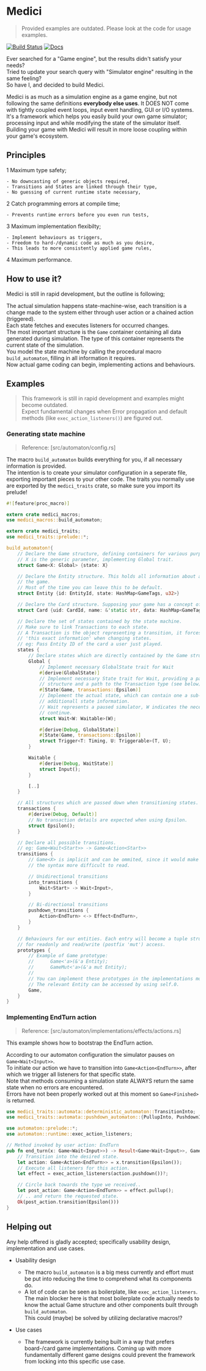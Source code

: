 # Medici

> Provided examples are outdated. Please look at the code
> for usage examples.

[![Build Status](https://travis-ci.org/Bert-Proesmans/medici.svg?branch=master)](https://travis-ci.org/Bert-Proesmans/medici)
[![Docs](https://media.readthedocs.org/static/projects/badges/unknown.svg)](https://bert-proesmans.github.io/medici)

Ever searched for a "Game engine", but the results didn't satisfy your needs?  
Tried to update your search query with "Simulator engine" resulting in the same feeling?  
So have I, and decided to build Medici.

Medici is as much as a simulation engine as a game engine, but not following the same definitions
**everybody else uses**.
It DOES NOT come with tightly coupled event loops, input event handling, GUI or I/O systems.  
It's a framework which helps you easily build your own game simulator; processing input and while 
modifying the state of the simulator itself.  
Building your game with Medici will result in more loose coupling within your game's ecosystem.

## Principles

1 Maximum type safety;
	
	- No downcasting of generic objects required,
	- Transitions and States are linked through their type,
	- No guessing of current runtime state necessary,

2 Catch programming errors at compile time;

	- Prevents runtime errors before you even run tests,

3 Maximum implementation flexibilty;
	
	- Implement behaviours as triggers,
	- Freedom to hard-/dynamic code as much as you desire,
	- This leads to more consistently applied game rules,

4 Maximum performance.

## How to use it?

Medici is still in rapid development, but the outline is following;  

The actual simulation happens state-machine-wise, each transition is a change made 
to the system either through user action or a chained action (triggered).  
Each state fetches and executes listeners for occurred changes.  
The most important structure is the `Game` container containing all data generated 
during simulation. The type of this container represents the current state of 
the simulation.  
You model the state machine by calling the procedural macro `build_automaton`, 
filling in all information it requires.  
Now actual game coding can begin, implementing actions and behaviours.

## Examples

> This framework is still in rapid development and examples might become outdated.  
> Expect fundamental changes when Error propagation and default methods 
> (like `exec_action_listeners()`) are figured out.

### Generating state machine

> Reference: [src/automaton/config.rs]

The macro `build_automaton` builds everything for you, if all necessary information 
is provided.  
The intention is to create your simulator configuration in a seperate file, exporting
important pieces to your other code.
The traits you normally use are exported by the `medici_traits` crate, so make 
sure you import its prelude!  


```rust
#![feature(proc_macro)]

extern crate medici_macros;
use medici_macros::build_automaton;

extern crate medici_traits;
use medici_traits::prelude::*;

build_automaton!{
	// Declare the Game structure, defining containers for various purposes.
	// X is the generic parameter, implementing Global trait.
	struct Game<X: Global> {state: X}

	// Declare the Entity structure. This holds all information about anything within 
	// the game.
	// Most of the time you can leave this to be default.
	struct Entity {id: EntityId, state: HashMap<GameTags, u32>}

	// Declare the Card structure. Supposing your game has a concept of cards.
	struct Card {uid: CardId, name: &'static str, data: HashMap<GameTags, u32>}

	// Declare the set of states contained by the state machine.
	// Make sure to link Transactions to each state.
	// A Transaction is the object representing a transition, it forces you to pass down
	// 'this exact information' when changing states.
	// eg: Pass Entity ID of the card a user just played.
	states {
		// Declare states which are directly contained by the Game structure.
		Global {
			// Implement necessary GlobalState trait for Wait
			#[derive(GlobalState)]
			// Implement necessary State trait for Wait, providing a path to the Game 
			// structure and a path to the Transaction type (see below).
	        #[State(Game, transactions::Epsilon)]
	        // Implement the actual state, which can contain one a sub-state and/or 
	        // additionall state information.
	        // Wait represents a paused simulator, W indicates the necessary action to 
	        // continue.
	        struct Wait<W: Waitable>(W);

	        #[derive(Debug, GlobalState)]
	        #[State(Game, transactions::Epsilon)]
	        struct Trigger<T: Timing, U: Triggerable>(T, U);
		}

		Waitable {
	        #[derive(Debug, WaitState)]
	        struct Input();
	    }

		[..]
	}

	// All structures which are passed down when transitioning states.
	transactions {
        #[derive(Debug, Default)]
        // No transaction details are expected when using Epsilon.
        struct Epsilon();
    }

    // Declare all possible transitions.
    // eg: Game<Wait<Start>> -> Game<Action<Start>>
    transitions {
        // Game<X> is implicit and can be ommited, since it would make
        // the syntax more difficult to read.

        // Unidirectional transitions
        into_transitions {
            Wait<Start> -> Wait<Input>,
        }

        // Bi-directional transitions
        pushdown_transitions {
            Action<EndTurn> <-> Effect<EndTurn>,
        }
    }

    // Behaviours for our entities. Each entry will become a tuple struct
    // for readonly and read/write (postfix 'mut') access.
    prototypes {
        // Example of Game prototype:
        //      Game<'a>(&'a Entity);
        //      GameMut<'a>(&'a mut Entity);
        //
        // You can implement these prototypes in the implementations module.
        // The relevant Entity can be accessed by using self.0.
        Game,
    }
}
```

### Implementing EndTurn action

> Reference: [src/automaton/implementations/effects/actions.rs]

This example shows how to bootstrap the EndTurn action.

According to our automaton configuration the simulator pauses on `Game<Wait<Input>>`.  
To initiate our action we have to transition into `Game<Action<EndTurn>>`, after which we 
trigger all listeners for that specific state.  
Note that methods consuming a simulation state ALWAYS return the same state when no errors
are encountered.  
Errors have not been properly worked out at this moment so `Game<Finished>` is returned.

```rust
use medici_traits::automata::deterministic_automaton::TransitionInto;
use medici_traits::automata::pushdown_automaton::{PullupInto, PushdownInto};

use automaton::prelude::*;
use automaton::runtime::exec_action_listeners;

// Method invoked by user action: EndTurn
pub fn end_turn(x: Game<Wait<Input>>) -> Result<Game<Wait<Input>>, Game<Finished>> {
	// Transition into the desired state.
    let action: Game<Action<EndTurn>> = x.transition(Epsilon());
    // Execute all listeners for this action.
    let effect = exec_action_listeners(action.pushdown())?;

    // Circle back towards the type we received..
    let post_action: Game<Action<EndTurn>> = effect.pullup();
    // .. and return the requested state.
    Ok(post_action.transition(Epsilon()))
}
```

## Helping out

Any help offered is gladly accepted; specifically usability design, implementation and
use cases.

* Usability design

	- The macro `build_automaton` is a big mess currently and effort must be put into
	reducing the time to comprehend what its components do.
	- A lot of code can be seen as boilerplate, like `exec_action_listeners`. The main
	blocker here is that most boilerplate code actually needs to know the actual Game
	structure and other components built through `build_automaton`.  
	This could (maybe) be solved by utilizing declarative macros!?

* Use cases

	- The framework is currently being built in a way that prefers board-/card game
	implementations. Coming up with more fundamentally different game designs could
	prevent the framework from locking into this specific use case.
